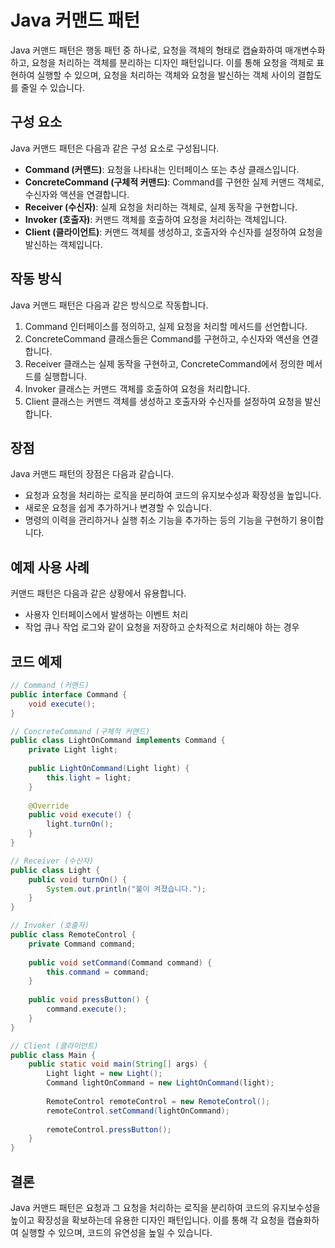# Java 커맨드 패턴

Java 커맨드 패턴은 행동 패턴 중 하나로, 요청을 객체의 형태로 캡슐화하여 매개변수화하고, 요청을 처리하는 객체를 분리하는 디자인 패턴입니다. 이를 통해 요청을 객체로 표현하여 실행할 수 있으며, 요청을 처리하는 객체와 요청을 발신하는 객체 사이의 결합도를 줄일 수 있습니다.

## 구성 요소

Java 커맨드 패턴은 다음과 같은 구성 요소로 구성됩니다.

- **Command (커맨드)**: 요청을 나타내는 인터페이스 또는 추상 클래스입니다.
- **ConcreteCommand (구체적 커맨드)**: Command를 구현한 실제 커맨드 객체로, 수신자와 액션을 연결합니다.
- **Receiver (수신자)**: 실제 요청을 처리하는 객체로, 실제 동작을 구현합니다.
- **Invoker (호출자)**: 커맨드 객체를 호출하여 요청을 처리하는 객체입니다.
- **Client (클라이언트)**: 커맨드 객체를 생성하고, 호출자와 수신자를 설정하여 요청을 발신하는 객체입니다.

## 작동 방식

Java 커맨드 패턴은 다음과 같은 방식으로 작동합니다.

1. Command 인터페이스를 정의하고, 실제 요청을 처리할 메서드를 선언합니다.
2. ConcreteCommand 클래스들은 Command를 구현하고, 수신자와 액션을 연결합니다.
3. Receiver 클래스는 실제 동작을 구현하고, ConcreteCommand에서 정의한 메서드를 실행합니다.
4. Invoker 클래스는 커맨드 객체를 호출하여 요청을 처리합니다.
5. Client 클래스는 커맨드 객체를 생성하고 호출자와 수신자를 설정하여 요청을 발신합니다.

## 장점

Java 커맨드 패턴의 장점은 다음과 같습니다.

- 요청과 요청을 처리하는 로직을 분리하여 코드의 유지보수성과 확장성을 높입니다.
- 새로운 요청을 쉽게 추가하거나 변경할 수 있습니다.
- 명령의 이력을 관리하거나 실행 취소 기능을 추가하는 등의 기능을 구현하기 용이합니다.

## 예제 사용 사례

커맨드 패턴은 다음과 같은 상황에서 유용합니다.

- 사용자 인터페이스에서 발생하는 이벤트 처리
- 작업 큐나 작업 로그와 같이 요청을 저장하고 순차적으로 처리해야 하는 경우

## 코드 예제

```java
// Command (커맨드)
public interface Command {
    void execute();
}

// ConcreteCommand (구체적 커맨드)
public class LightOnCommand implements Command {
    private Light light;
    
    public LightOnCommand(Light light) {
        this.light = light;
    }
    
    @Override
    public void execute() {
        light.turnOn();
    }
}

// Receiver (수신자)
public class Light {
    public void turnOn() {
        System.out.println("불이 켜졌습니다.");
    }
}

// Invoker (호출자)
public class RemoteControl {
    private Command command;
    
    public void setCommand(Command command) {
        this.command = command;
    }
    
    public void pressButton() {
        command.execute();
    }
}

// Client (클라이언트)
public class Main {
    public static void main(String[] args) {
        Light light = new Light();
        Command lightOnCommand = new LightOnCommand(light);
        
        RemoteControl remoteControl = new RemoteControl();
        remoteControl.setCommand(lightOnCommand);
        
        remoteControl.pressButton();
    }
}
```

## 결론

Java 커맨드 패턴은 요청과 그 요청을 처리하는 로직을 분리하여 코드의 유지보수성을 높이고 확장성을 확보하는데 유용한 디자인 패턴입니다. 이를 통해 각 요청을 캡슐화하여 실행할 수 있으며, 코드의 유연성을 높일 수 있습니다.
